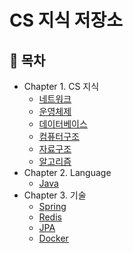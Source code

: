 # CS 지식 저장소

## :memo: 목차

- Chapter 1. CS 지식
  - [네트워크]()
  - [운영체제]()
  - [데이터베이스]()
  - [컴퓨터구조]()
  - [자료구조]()
  - [알고리즘]()
- Chapter 2. Language
  - [Java](https://github.com/Hyun0828/CS/tree/main/Language/Java)
- Chapter 3. 기술
  - [Spring](https://github.com/Hyun0828/CS/tree/main/Stack/Spring)
  - [Redis](https://github.com/Hyun0828/CS/tree/main/Stack/Redis)
  - [JPA](https://github.com/Hyun0828/CS/tree/main/Stack/JPA)
  - [Docker](https://github.com/Hyun0828/CS/tree/main/Stack/Docker)
  
